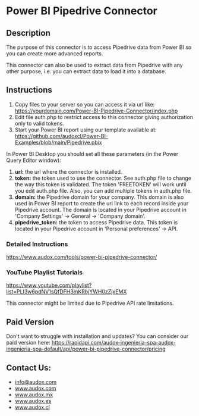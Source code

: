 # Power BI Pipedrive Connector

## Description

The purpose of this connector is to access Pipedrive data from Power BI so you can create more advanced reports.

This connector can also be used to extract data from Pipedrive with any other purpose, i.e. you can extract data to load it into a database.

## Instructions

1. Copy files to your server so you can access it via url like:
https://yourdomain.com/Power-BI-Pipedrive-Connector/index.php
2. Edit file auth.php to restrict access to this connector giving authorization only to valid tokens.
3. Start your Power BI report using our template available at:
https://github.com/audoxcl/Power-BI-Examples/blob/main/Pipedrive.pbix

In Power BI Desktop you should set all these parameters (in the Power Query Editor window):

1. **url:** the url where the connector is installed.
2. **token:** the token used to use the connector. See auth.php file to change the way this token is validated. The token 'FREETOKEN' will work until you edit auth.php file. Also, you can add multiple tokens in auth.php file.
3. **domain:** the Pipedrive domain for your company. This domain is also used in Power BI report to create the url link to each record inside your Pipedrive account. The domain is located in your Pipedrive account in 'Company Settings' -> General -> 'Company domain'.
4. **pipedrive_token:** the token to access Pipedrive data. This token is located in your Pipedrive account in 'Personal preferences' -> API.

### Detailed Instructions

https://www.audox.com/tools/power-bi-pipedrive-connector/

### YouTube Playlist Tutorials

https://www.youtube.com/playlist?list=PLI3w6pdNV1sQfDFH3mKRbjYWH0zZjxEMX

This connector might be limited due to Pipedrive API rate limitations.

## Paid Version

Don't want to struggle with installation and updates? You can consider our paid version here:
https://rapidapi.com/audox-ingenieria-spa-audox-ingenieria-spa-default/api/power-bi-pipedrive-connector/pricing

## Contact Us:

- info@audox.com
- www.audox.com
- www.audox.mx
- www.audox.es
- www.audox.cl

